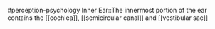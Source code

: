#perception-psychology 
Inner Ear::The innermost portion of the ear contains the [[cochlea]], [[semicircular canal]] and [[vestibular sac]]